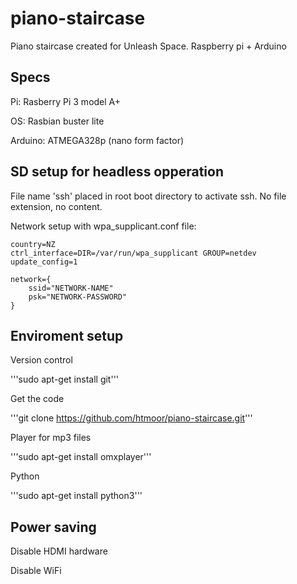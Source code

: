 # piano-staircase
Piano staircase created for Unleash Space. Raspberry pi + Arduino

## Specs
Pi: Rasberry Pi 3 model A+

OS: Rasbian buster lite

Arduino: ATMEGA328p (nano form factor)


## SD setup for headless opperation
File name 'ssh' placed in root boot directory to activate ssh. No file extension, no content.

Network setup with wpa_supplicant.conf file:
```
country=NZ
ctrl_interface=DIR=/var/run/wpa_supplicant GROUP=netdev
update_config=1

network={
    ssid="NETWORK-NAME"
    psk="NETWORK-PASSWORD"
}
```

## Enviroment setup
Version control

'''sudo apt-get install git'''

Get the code

'''git clone https://github.com/htmoor/piano-staircase.git'''

Player for mp3 files

'''sudo apt-get install omxplayer'''

Python

'''sudo apt-get install python3'''



## Power saving

Disable HDMI hardware

Disable WiFi

